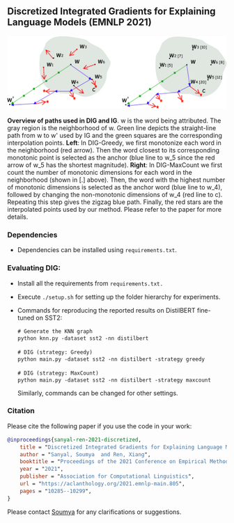 <h2 align="left">
Discretized Integrated Gradients for Explaining Language Models (EMNLP 2021)
</h2>

<h4 align="center">
  <img align="center"  src="./overview.png" alt="...">
</h4>

**Overview of paths used in DIG and IG**. w is the word being attributed. The gray region is the neighborhood of w. Green line depicts the straight-line path from w to w' used by IG and the green squares are the corresponding interpolation points. **Left**: In DIG-Greedy, we first  monotonize each word in the neighborhood (red arrow). Then the word closest to its corresponding monotonic point is selected as the anchor (blue line to w_5 since the red arrow of w_5 has the shortest magnitude). **Right**: In DIG-MaxCount we first count the number of monotonic dimensions for each word in the neighborhood (shown in [.] above). Then, the word with the highest number of monotonic dimensions is selected as the anchor word (blue line to w_4), followed by changing the non-monotonic dimensions of w_4 (red line to c). Repeating this step gives the zigzag blue path. Finally, the red stars are the interpolated points used by our method. Please refer to the paper for more details.


### Dependencies

- Dependencies can be installed using `requirements.txt`.

### Evaluating DIG:

- Install all the requirements from `requirements.txt.`

- Execute `./setup.sh` for setting up the folder hierarchy for experiments.

- Commands for reproducing the reported results on DistilBERT fine-tuned on SST2:

  ```shell
  # Generate the KNN graph
  python knn.py -dataset sst2 -nn distilbert
  
  # DIG (strategy: Greedy)
  python main.py -dataset sst2 -nn distilbert -strategy greedy

  # DIG (strategy: MaxCount)
  python main.py -dataset sst2 -nn distilbert -strategy maxcount
  ```
  Similarly, commands can be changed for other settings.
  
### Citation
Please cite the following paper if you use the code in your work:

```bibtex
@inproceedings{sanyal-ren-2021-discretized,
    title = "Discretized Integrated Gradients for Explaining Language Models",
    author = "Sanyal, Soumya  and Ren, Xiang",
    booktitle = "Proceedings of the 2021 Conference on Empirical Methods in Natural Language Processing",
    year = "2021",
    publisher = "Association for Computational Linguistics",
    url = "https://aclanthology.org/2021.emnlp-main.805",
    pages = "10285--10299",
}
```


Please contact [Soumya](https://soumyasanyal.github.io/) for any clarifications or suggestions.
